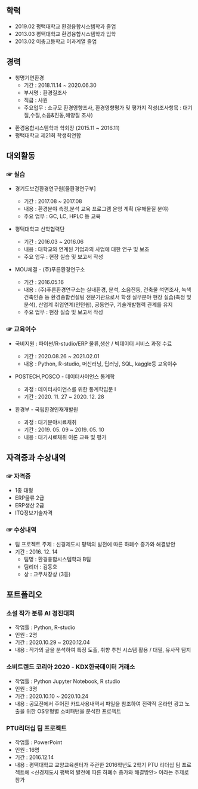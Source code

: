 ## 학력
+ 2019.02 평택대학교 환경융합시스템학과 졸업
+ 2013.03 평택대학교 환경융합시스템학과 입학
+ 2013.02 이충고등학교 이과계열 졸업

## 경력
* 청명기연환경
    + 기간 : 2018.11.14 ~ 2020.06.30
    + 부서명 : 환경질조사
    + 직급 : 사원
    + 주요업무 : 소규모 환경영향조사, 환경영향평가 및 평가지 작성(조사항목 : 대기질,수질,소음&진동,해양질 조사)

+ 환경융합시스템학과 학회장 (2015.11 ~ 2016.11)
+ 평택대학교 제21회 학생회연합

## 대외활동
### ☞ 실습
* 경기도보건환경연구원[물환경연구부]
    + 기간 : 2017.08 ~ 2017.08
    + 내용 : 환경분야 측정,분석 교육 프로그램 운영 계획 (유해물질 분야)
    + 주요 업무 : GC, LC, HPLC 등 교육

* 평택대학교 산학협력단
    + 기간 : 2016.03 ~ 2016.06
    + 내용 : 대학교와 연계된 기업과의 사업에 대한 연구 및 보조
    + 주요 업무 : 현장 실습 및 보고서 작성

* MOU체결 - (주)푸른환경연구소
    + 기간 : 2016.05.16
    + 내용 : (주)푸른환경연구소는 실내환경, 분석, 소음진동, 건축물 석면조사, 녹색건축인증 등 환경종합컨설팅 전문기관으로서 학생 실무분야 현장 실습(측정 및 분석), 산업계 취업연계(인턴쉽), 공동연구, 기술개발협력 관계를 유지
    + 주요 업무 : 현장 실습 및 보고서 작성
    
### ☞ 교육이수
* 국비지원 : 파이썬/R-studio/ERP 물류,생산 / 빅데이터 서비스 과정 수료
    + 기간 : 2020.08.26 ~ 2021.02.01
    + 내용 : Python, R-studio, 머신러닝, 딥러닝, SQL, kaggle등 교육이수
    
* POSTECH,POSCO - 데이터사이언스 통계학 
    + 과정 : 데이터사이언스를 위한 통계학입문 Ⅰ
    + 기간 : 2020. 11. 27 ~ 2020. 12. 28

* 환경부 - 국립환경인재개발원
    + 과정 : 대기분야시료채취
    + 기간 : 2019. 05. 09 ~ 2019. 05. 10
    + 내용 : 대기시료채취 이론 교육 및 평가

## 자격증과 수상내역
### ☞ 자격증
 * 1종 대형
 * ERP물류 2급
 * ERP생산 2급
 * ITQ정보기술자격
 
### ☞ 수상내역
  * 팀 프로젝트 주제 : 신경제도시 평택의 발전에 따른 하폐수 증가와 해결방안
  * 기간 : 2016. 12. 14
    + 팀명 : 환경융합시스템학과 B팀
    + 팀리더 : 김동호
    + 상 : 교무처장상 (3등)
 
## 포트폴리오
### 소설 작가 분류 AI 경진대회
* 작업툴 : Python, R-studio
* 인원 : 2명
* 기간 : 2020.10.29 ~ 2020.12.04
* 내용 :  작가의 글을 분석하여 특징 도출, 취향 추천 시스템 활용 / 대필, 유사작 탐지

### 소비트렌드 코리아 2020 - KDX한국데이터 거래소
* 작업툴 : Python Jupyter Notebook, R studio
* 인원 : 3명
* 기간 : 2020.10.10 ~ 2020.10.24
* 내용 : 공모전에서 주어진 카드사용내역서 파일을 참조하여 전략적 온라인 광고 노출을 위한 OS유형별 소비패턴을 분석한 프로젝트

### PTU리더십 팀 프로젝트
* 작업툴 : PowerPoint
* 인원 : 16명
* 기간 : 2016.12.14
* 내용 : 평택대학교 교양교육센터가 주관한 2016학년도 2학기 PTU 리더십 팀 프로젝트에 <신경제도시 평택의 발전에 따른 하폐수 증가와 해결방안> 이라는 주제로 참가

